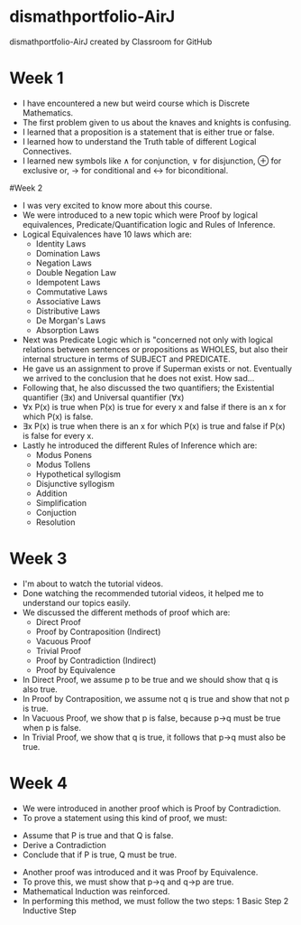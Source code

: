 # dismathportfolio-AirJ
dismathportfolio-AirJ created by Classroom for GitHub

# Week 1
- I have encountered a new but weird course which is Discrete Mathematics.
- The first problem given to us about the knaves and knights is confusing.
- I learned that a proposition is a statement that is either true or false.
- I learned how to understand the Truth table of different Logical Connectives.
- I learned new symbols like ∧ for conjunction, ∨ for disjunction, ⊕ for  exclusive or,  → for conditional and ↔ for biconditional.

 #Week 2
- I was very excited to know more about this course.
- We were introduced to a new topic which were Proof by logical equivalences, Predicate/Quantification logic and Rules of Inference.
- Logical Equivalences have 10 laws which are:
  * Identity Laws
  * Domination Laws
  * Negation Laws
  * Double Negation Law
  * Idempotent Laws
  * Commutative Laws
  * Associative Laws
  * Distributive Laws
  * De Morgan's Laws
  * Absorption Laws
- Next was Predicate Logic which is "concerned not only with logical relations between sentences or propositions as WHOLES, but also their internal structure in terms of SUBJECT and PREDICATE.
- He gave us an assignment to prove if Superman exists or not. Eventually we arrived to the conclusion that he does not exist. How sad...
- Following that, he also discussed the two quantifiers; the Existential quantifier (∃x) and Universal quantifier (∀x)
- ∀x P(x) is true when P(x) is true for every x and false if there is an x for which P(x) is false.
- ∃x P(x) is true when there is an x for which P(x) is true and false if P(x) is false for every x.
- Lastly he introduced the different Rules of Inference which are:
  * Modus Ponens
  * Modus Tollens
  * Hypothetical syllogism
  * Disjunctive syllogism
  * Addition
  * Simplification
  * Conjuction
  * Resolution

# Week 3
- I'm about to watch the tutorial videos. 
- Done watching the recommended tutorial videos, it helped me to understand our topics easily.
- We discussed the different methods of proof which are:
  * Direct Proof
  * Proof by Contraposition (Indirect)
  * Vacuous Proof
  * Trivial Proof
  * Proof by Contradiction (Indirect)
  * Proof by Equivalence
- In Direct Proof, we assume p to be true and we should show that q is also true.
- In Proof by Contraposition, we assume not q is true and show that not p is true.
- In Vacuous Proof, we show that p is false, because p->q must be true when p is false.
- In Trivial Proof, we show that q is true, it follows that p->q must also be true.

# Week 4
- We were introduced in another proof which is Proof by Contradiction.
- To prove a statement using this kind of proof, we must:
 * Assume that P is true and that Q is false.
 * Derive a Contradiction
 * Conclude that if P is true, Q must be true.
- Another proof was introduced and it was Proof by Equivalence.
- To prove this, we must show that p->q and q->p are true.
- Mathematical Induction was reinforced.
- In performing this method, we must follow the two steps: 
  1 Basic Step
  2 Inductive Step
